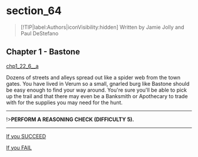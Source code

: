
# section_64

>[!TIP|label:Authors|iconVisibility:hidden]
>Written by Jamie Jolly and Paul DeStefano

## Chapter 1 - Bastone

[chp1_22_6__a](../../decomp/app/src/main/res/raw/chp1_22_6__a.mp3 ':include :type=audio')

Dozens of streets and alleys spread out like a spider web from the town gates. You have lived in Verum so a small, gnarled burg like Bastone should be easy enough to find your way around. You're sure you'll be able to pick up the trail and that there may even be a Banksmith or Apothecary to trade with for the supplies you may need for the hunt.

---

!>**PERFORM A REASONING CHECK (DIFFICULTY 5).** 

---

[If you SUCCEED](output/chapter1/section_32.md)

[If you FAIL](output/chapter1/section_70.md)


